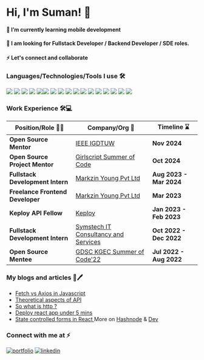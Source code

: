 
# Hi, I'm Suman! 👋

<h4>🌱 I’m currently learning mobile development</h4>
<h4>👯 I am looking for Fullstack Developer / Backend Developer / SDE roles.</h4>
<h4>⚡ Let's connect and collaborate </h4>

<h3 align="left"> Languages/Technologies/Tools I use 🛠</h3>
<p align="left"> <img src="https://img.shields.io/badge/HTML5-E34F26?style=for-the-badge&logo=html5&logoColor=white"> <img src="https://img.shields.io/badge/CSS3-1572B6?style=for-the-badge&logo=css3&logoColor=white"> <img src="https://img.shields.io/badge/JavaScript-323330?style=for-the-badge&logo=javascript&logoColor=F7DF1E"> <img src="https://img.shields.io/badge/Sass-CC6699?style=for-the-badge&logo=sass&logoColor=white"> <img src="https://img.shields.io/badge/tailwindcss-%2338B2AC.svg?style=for-the-badge&logo=tailwind-css&logoColor=white"/><img src="https://img.shields.io/badge/React-20232A?style=for-the-badge&logo=react&logoColor=61DAFB"/> <img src="https://img.shields.io/badge/Node.js-339933?style=for-the-badge&logo=nodedotjs&logoColor=white"/> <img src="https://img.shields.io/badge/Express.js-000000?style=for-the-badge&logo=express&logoColor=white"/> <img src="https://img.shields.io/badge/MongoDB-4EA94B?style=for-the-badge&logo=mongodb&logoColor=white"/> <img src="https://img.shields.io/badge/C-00599C?style=for-the-badge&logo=c&logoColor=white"> <img src="https://img.shields.io/badge/Java-ED8B00?style=for-the-badge&logo=java&logoColor=white"> <img src="https://img.shields.io/badge/kotlin-%237F52FF.svg?style=for-the-badge&logo=kotlin&logoColor=white"/> <img src="https://img.shields.io/badge/GitHub-100000?style=for-the-badge&logo=github&logoColor=white"> <img src="https://img.shields.io/badge/GIT-E44C30?style=for-the-badge&logo=git&logoColor=white"> <img src="https://img.shields.io/badge/GIT-E44C30?style=for-the-badge&logo=git&logoColor=white"> <img src="https://img.shields.io/badge/firebase-a08021?style=for-the-badge&logo=firebase&logoColor=ffcd34"/> <img src="https://img.shields.io/badge/Socket.io-black?style=for-the-badge&logo=socket.io&badgeColor=010101"/> 

<h3>Work Experience 🛠💻</h3>

| Position/Role 👨‍💻                          | Company/Org 🏢                                                       | Timeline ⌛                |
|----------------------------------------------|---------------------------------------------------------------------|----------------------------|
| **Open Source Mentor**               | [IEEE IGDTUW](https://www.linkedin.com/company/ieee-igdtuw/) | **Nov 2024**     |
| **Open Source Project Mentor**               | [Girlscript Summer of Code](https://www.linkedin.com/company/girlscriptsoc/) | **Oct 2024**     |
| **Fullstack Development Intern**             | [Markzin Young Pvt Ltd](https://www.linkedin.com/company/markzin/) | **Aug 2023 - Mar 2024**    |
| **Freelance Frontend Developer**             | [Markzin Young Pvt Ltd](https://www.linkedin.com/company/markzin/) | **Mar 2023**               |
| **Keploy API Fellow**                        | [Keploy](https://www.linkedin.com/company/keploy/)                 | **Jan 2023 - Feb 2023**    |
| **Fullstack Development Intern**             | [Symstech IT Consultancy and Services](https://www.linkedin.com/company/symstech/) | **Oct 2022 - Dec 2022**|
| **Open Source Mentee**                       | [GDSC KGEC Summer of Code'22](https://www.linkedin.com/company/dsckgec/) | **Jul 2022 - Aug 2022**     |



 <h3>My blogs and articles 📄🖊</h3>

 - <a href="https://dev.to/suman373_30/fetch-vs-axios-in-javascript-4oj0" target="_blank"> Fetch vs Axios in Javascript </a> <br/>
 - <a href="https://roy-blogs.hashnode.dev/theoretical-aspects-of-api" target ="_blank"> Theoretical aspects of API </a>
 - <a href="https://dev.to/suman373_30/so-what-is-http--4kb4" target="_blank"> So what is http ?</a>
 - <a href="https://dev.to/suman373_30/deploy-your-static-react-app-under-5mins-4oij" target="_blank"> Deploy react app under 5 mins</a>
 - <a href="https://dev.to/suman373_30/controlled-form-in-react-js-2blg" target="_blank"> State controlled forms in React </a>
 More on
 [Hashnode](https://roy-blogs.hashnode.dev) & [Dev](https://dev.to/suman373)

<!-- Social media-->
<h3 align="left">Connect with me at ⚡</h3>
<p align="left">
 
[![portfolio](https://img.shields.io/badge/my_portfolio-000?style=for-the-badge&logo=ko-fi&logoColor=white)](https://suman-roy.vercel.app/) [![linkedin](https://img.shields.io/badge/linkedin-0A66C2?style=for-the-badge&logo=linkedin&logoColor=white)](https://www.linkedin.com/in/sumanroy369)


 
 
 



